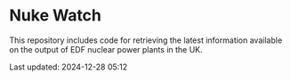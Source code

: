 # Nuke Watch

This repository includes code for retrieving the latest information available on the output of EDF nuclear power plants in the UK.

Last updated: 2024-12-28 05:12